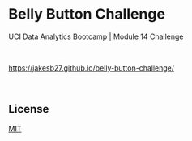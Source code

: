 # Belly Button Challenge

UCI Data Analytics Bootcamp | Module 14 Challenge

<br />

<a href="https://jakesb27.github.io/belly-button-challenge/">https://jakesb27.github.io/belly-button-challenge/</a>

<br />

## License

[MIT](https://choosealicense.com/licenses/mit/)
